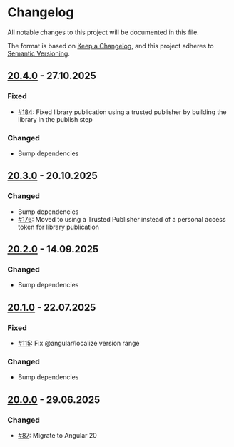 # Changelog

All notable changes to this project will be documented in this file.

The format is based on [Keep a Changelog](https://keepachangelog.com/en/1.1.0/),
and this project adheres to [Semantic Versioning](https://semver.org/spec/v2.0.0.html).

## [20.4.0] - 27.10.2025

### Fixed

- [#184]: Fixed library publication using a trusted publisher by building the library in the publish step

### Changed

- Bump dependencies

## [20.3.0] - 20.10.2025

### Changed

- Bump dependencies
- [#176]: Moved to using a Trusted Publisher instead of a personal access token for library publication

## [20.2.0] - 14.09.2025

### Changed

- Bump dependencies

## [20.1.0] - 22.07.2025

### Fixed

- [#115]: Fix @angular/localize version range

### Changed

- Bump dependencies

## [20.0.0] - 29.06.2025

### Changed

- [#87]: Migrate to Angular 20

[Unreleased]: https://github.com/pgerke/ngx-mat-table-multi-sort/compare/v20.4.0...HEAD
[20.4.0]: https://github.com/pgerke/ngx-mat-table-multi-sort/releases/tag/20.4.0
[20.3.0]: https://github.com/pgerke/ngx-mat-table-multi-sort/releases/tag/20.3.0
[20.2.0]: https://github.com/pgerke/ngx-mat-table-multi-sort/releases/tag/20.2.0
[20.1.0]: https://github.com/pgerke/ngx-mat-table-multi-sort/releases/tag/20.1.0
[20.0.0]: https://github.com/pgerke/ngx-mat-table-multi-sort/releases/tag/20.0.0
[#184]: https://github.com/pgerke/ngx-mat-table-multi-sort/issues/184
[#176]: https://github.com/pgerke/ngx-mat-table-multi-sort/issues/176
[#115]: https://github.com/pgerke/ngx-mat-table-multi-sort/issues/115
[#87]: https://github.com/pgerke/ngx-mat-table-multi-sort/issues/87
